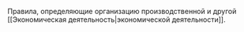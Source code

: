 Правила, определяющие организацию производственной и другой [[Экономическая деятельность|экономической деятельности]].